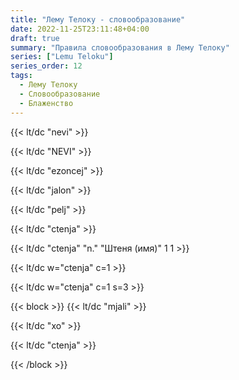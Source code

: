 ```yaml
---
title: "Лему Телоку - словообразование"
date: 2022-11-25T23:11:48+04:00
draft: true
summary: "Правила словообразования в Лему Телоку"
series: ["Lemu Teloku"]
series_order: 12
tags:
  - Лему Телоку
  - Словообразование
  - Блаженство
---
```


{{< lt/dc "nevi" >}}

{{< lt/dc "NEVI" >}}

{{< lt/dc "ezoncej" >}}

{{< lt/dc "jalon" >}}

{{< lt/dc "pelj" >}}

{{< lt/dc "ctenja" >}}

{{< lt/dc "ctenja" "n." "Штеня (имя)" 1 1 >}}

{{< lt/dc w="ctenja" c=1 >}}

{{< lt/dc w="ctenja" c=1 s=3 >}}

{{< block >}}
{{< lt/dc "mjali" >}}

{{< lt/dc "xo" >}}

{{< lt/dc "ctenja" >}}

{{< /block >}}